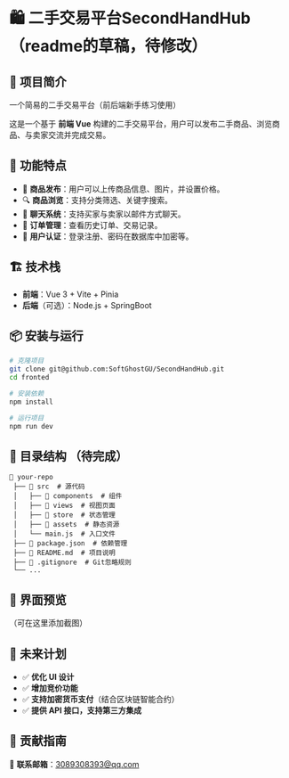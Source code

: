 # 🛍️ 二手交易平台SecondHandHub （readme的草稿，待修改）

## 📌 项目简介

一个简易的二手交易平台（前后端新手练习使用）

这是一个基于 **前端 Vue** 构建的二手交易平台，用户可以发布二手商品、浏览商品、与卖家交流并完成交易。

## 🚀 功能特点
- 🛒 **商品发布**：用户可以上传商品信息、图片，并设置价格。
- 🔍 **商品浏览**：支持分类筛选、关键字搜索。
- 💬 **聊天系统**：支持买家与卖家以邮件方式聊天。
- 🔄 **订单管理**：查看历史订单、交易记录。
- 🔐 **用户认证**：登录注册、密码在数据库中加密等。

## 🏗️ 技术栈
- **前端**：Vue 3 + Vite + Pinia
- **后端**（可选）：Node.js + SpringBoot

## 📦 安装与运行
```bash
# 克隆项目
git clone git@github.com:SoftGhostGU/SecondHandHub.git
cd fronted

# 安装依赖
npm install

# 运行项目
npm run dev
```

## 📜 目录结构 （待完成）
```
📂 your-repo
 ├── 📁 src  # 源代码
 │   ├── 📁 components  # 组件
 │   ├── 📁 views  # 视图页面
 │   ├── 📁 store  # 状态管理
 │   ├── 📁 assets  # 静态资源
 │   └── main.js  # 入口文件
 ├── 📄 package.json  # 依赖管理
 ├── 📄 README.md  # 项目说明
 ├── 📄 .gitignore  # Git忽略规则
 └── ...
```

## 🎨 界面预览
（可在这里添加截图）

## 📌 未来计划
- ✅ **优化 UI 设计**
- ✅ **增加竞价功能**
- ✅ **支持加密货币支付**（结合区块链智能合约）
- ✅ **提供 API 接口，支持第三方集成**

## 🤝 贡献指南

📧 **联系邮箱**：3089308393@qq.com

